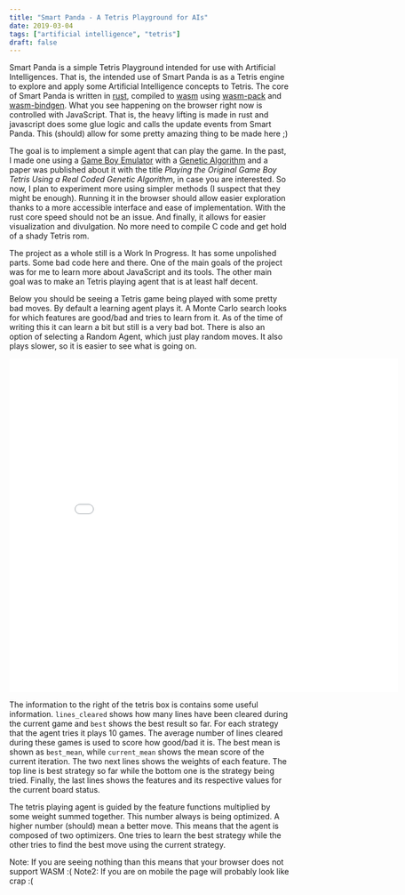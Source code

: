 ```yaml
---
title: "Smart Panda - A Tetris Playground for AIs"
date: 2019-03-04
tags: ["artificial intelligence", "tetris"]
draft: false
---
```


Smart Panda is a simple Tetris Playground intended for use with Artificial Intelligences. That is,
the intended use of Smart Panda is as a Tetris engine to explore and apply some Artificial Intelligence
concepts to Tetris. The core of Smart Panda is written in [rust](https://www.rust-lang.org/), compiled to
[wasm](https://developer.mozilla.org/en-US/docs/WebAssembly) using
[wasm-pack](https://rustwasm.github.io/wasm-pack/) and
[wasm-bindgen](https://rustwasm.github.io/wasm-bindgen/). What you see happening on the browser
right now is controlled with JavaScript. That is, the heavy lifting is made in rust and javascript
does some glue logic and calls the update events from Smart Panda. This (should) allow for
some pretty amazing thing to be made here ;)

The goal is to implement a simple agent that can play the game. In the past, I made one using
a [Game Boy Emulator](https://github.com/h3nnn4n/garapa/) with a
[Genetic Algorithm](https://github.com/h3nnn4n/garapa/tree/gabate/)
and a paper was published about it with the title
_Playing the Original Game Boy Tetris Using a Real Coded Genetic Algorithm_, in case you are interested.
So now, I plan to experiment more using simpler methods (I suspect that they might be enough).
Running it in the browser should allow easier exploration thanks to a more accessible
interface and ease of implementation. With the rust core speed should not be an issue.
And finally, it allows for easier visualization and divulgation. No more need to compile
C code and get hold of a shady Tetris rom.

The project as a whole still is a Work In Progress. It has some unpolished parts. Some bad code here and there.
One of the main goals of the project was for me to learn more about JavaScript and its tools. The other
main goal was to make an Tetris playing agent that is at least half decent.

Below you should be seeing a Tetris game being played with some pretty bad moves. By default
a learning agent plays it. A Monte Carlo search looks for which features are good/bad and
tries to learn from it. As of the time of writing this it can learn a bit but still is a
very bad bot. There is also an option of selecting a Random Agent, which just play random moves.
It also plays slower, so it is easier to see what is going on.

<iframe src="{% static 'external/smart-panda/index.html' %}" width="700" height="600" frameBorder="0"></iframe>

The information to the right of the tetris box is contains some useful information.
`lines_cleared` shows how many lines have been cleared during the current game and `best`
shows the best result so far. For each strategy that the agent tries it plays 10 games. The
average number of lines cleared during these games is used to score how good/bad it is.
The best mean is shown as `best_mean`, while `current_mean` shows the mean score
of the current iteration. The two next lines shows the weights of each feature.
The top line is best strategy so far while the bottom one is the strategy being
tried. Finally, the last lines shows the features and its respective values for the current
board status.

The tetris playing agent is guided by the feature functions multiplied by some weight summed together.
This number always is being optimized. A higher number (should) mean a better move.
This means that the agent is composed of two optimizers. One tries to learn the best
strategy while the other tries to find the best move using the current strategy.

Note: If you are seeing nothing than this means that your browser does not support WASM :(
Note2: If you are on mobile the page will probably look like crap :(
